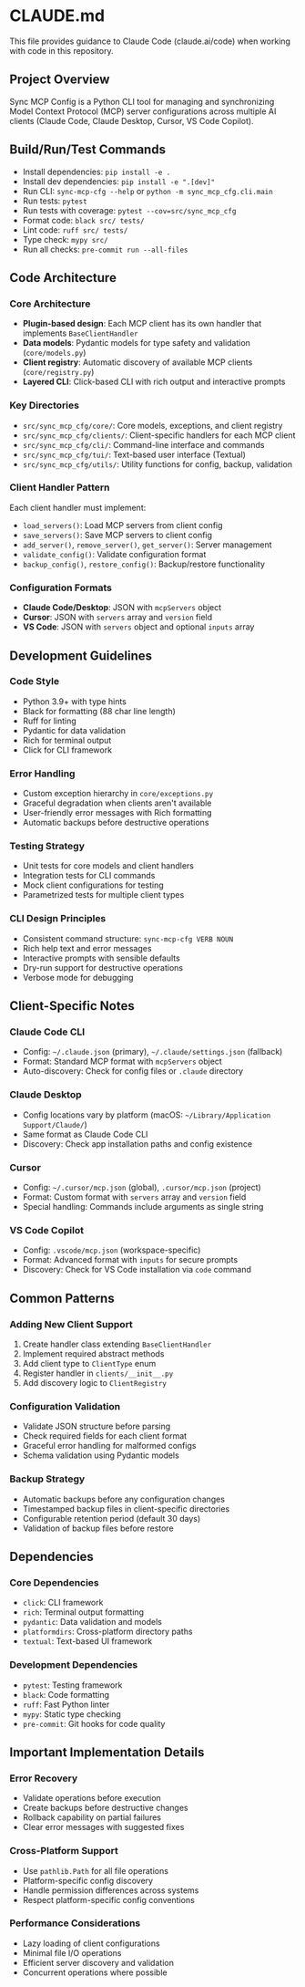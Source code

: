 # CLAUDE.md

This file provides guidance to Claude Code (claude.ai/code) when working with code in this repository.

## Project Overview

Sync MCP Config is a Python CLI tool for managing and synchronizing Model Context Protocol (MCP) server configurations across multiple AI clients (Claude Code, Claude Desktop, Cursor, VS Code Copilot).

## Build/Run/Test Commands

- Install dependencies: `pip install -e .`
- Install dev dependencies: `pip install -e ".[dev]"`
- Run CLI: `sync-mcp-cfg --help` or `python -m sync_mcp_cfg.cli.main`
- Run tests: `pytest`
- Run tests with coverage: `pytest --cov=src/sync_mcp_cfg`
- Format code: `black src/ tests/`
- Lint code: `ruff src/ tests/`
- Type check: `mypy src/`
- Run all checks: `pre-commit run --all-files`

## Code Architecture

### Core Architecture
- **Plugin-based design**: Each MCP client has its own handler that implements `BaseClientHandler`
- **Data models**: Pydantic models for type safety and validation (`core/models.py`)
- **Client registry**: Automatic discovery of available MCP clients (`core/registry.py`)
- **Layered CLI**: Click-based CLI with rich output and interactive prompts

### Key Directories
- `src/sync_mcp_cfg/core/`: Core models, exceptions, and client registry
- `src/sync_mcp_cfg/clients/`: Client-specific handlers for each MCP client
- `src/sync_mcp_cfg/cli/`: Command-line interface and commands
- `src/sync_mcp_cfg/tui/`: Text-based user interface (Textual)
- `src/sync_mcp_cfg/utils/`: Utility functions for config, backup, validation

### Client Handler Pattern
Each client handler must implement:
- `load_servers()`: Load MCP servers from client config
- `save_servers()`: Save MCP servers to client config  
- `add_server()`, `remove_server()`, `get_server()`: Server management
- `validate_config()`: Validate configuration format
- `backup_config()`, `restore_config()`: Backup/restore functionality

### Configuration Formats
- **Claude Code/Desktop**: JSON with `mcpServers` object
- **Cursor**: JSON with `servers` array and `version` field
- **VS Code**: JSON with `servers` object and optional `inputs` array

## Development Guidelines

### Code Style
- Python 3.9+ with type hints
- Black for formatting (88 char line length)
- Ruff for linting
- Pydantic for data validation
- Rich for terminal output
- Click for CLI framework

### Error Handling
- Custom exception hierarchy in `core/exceptions.py`
- Graceful degradation when clients aren't available
- User-friendly error messages with Rich formatting
- Automatic backups before destructive operations

### Testing Strategy  
- Unit tests for core models and client handlers
- Integration tests for CLI commands
- Mock client configurations for testing
- Parametrized tests for multiple client types

### CLI Design Principles
- Consistent command structure: `sync-mcp-cfg VERB NOUN`
- Rich help text and error messages
- Interactive prompts with sensible defaults
- Dry-run support for destructive operations
- Verbose mode for debugging

## Client-Specific Notes

### Claude Code CLI
- Config: `~/.claude.json` (primary), `~/.claude/settings.json` (fallback)
- Format: Standard MCP format with `mcpServers` object
- Auto-discovery: Check for config files or `.claude` directory

### Claude Desktop  
- Config locations vary by platform (macOS: `~/Library/Application Support/Claude/`)
- Same format as Claude Code CLI
- Discovery: Check app installation paths and config existence

### Cursor
- Config: `~/.cursor/mcp.json` (global), `.cursor/mcp.json` (project)
- Format: Custom format with `servers` array and `version` field
- Special handling: Commands include arguments as single string

### VS Code Copilot
- Config: `.vscode/mcp.json` (workspace-specific)
- Format: Advanced format with `inputs` for secure prompts
- Discovery: Check for VS Code installation via `code` command

## Common Patterns

### Adding New Client Support
1. Create handler class extending `BaseClientHandler`
2. Implement required abstract methods
3. Add client type to `ClientType` enum
4. Register handler in `clients/__init__.py`
5. Add discovery logic to `ClientRegistry`

### Configuration Validation
- Validate JSON structure before parsing
- Check required fields for each client format
- Graceful error handling for malformed configs
- Schema validation using Pydantic models

### Backup Strategy
- Automatic backups before any configuration changes
- Timestamped backup files in client-specific directories
- Configurable retention period (default 30 days)
- Validation of backup files before restore

## Dependencies

### Core Dependencies
- `click`: CLI framework
- `rich`: Terminal output formatting
- `pydantic`: Data validation and models
- `platformdirs`: Cross-platform directory paths
- `textual`: Text-based UI framework

### Development Dependencies
- `pytest`: Testing framework
- `black`: Code formatting
- `ruff`: Fast Python linter
- `mypy`: Static type checking
- `pre-commit`: Git hooks for code quality

## Important Implementation Details

### Error Recovery
- Validate operations before execution
- Create backups before destructive changes
- Rollback capability on partial failures
- Clear error messages with suggested fixes

### Cross-Platform Support
- Use `pathlib.Path` for all file operations
- Platform-specific config discovery
- Handle permission differences across systems
- Respect platform-specific config conventions

### Performance Considerations
- Lazy loading of client configurations
- Minimal file I/O operations
- Efficient server discovery and validation
- Concurrent operations where possible